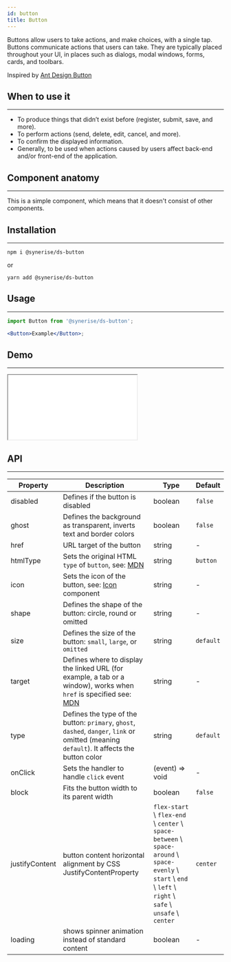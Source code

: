 ```yaml
---
id: button
title: Button
---
```


Buttons allow users to take actions, and make choices, with a single tap. Buttons communicate actions that users can take. They are typically placed throughout your UI, in places such as dialogs, modal windows, forms, cards, and toolbars.

Inspired by [Ant Design Button](https://ant.design/components/button/)

## When to use it

---

- To produce things that didn’t exist before (register, submit, save, and more).
- To perform actions (send, delete, edit, cancel, and more).
- To confirm the displayed information.
- Generally, to be used when actions caused by users affect back-end and/or front-end of the application.

## Component anatomy

---

This is a simple component, which means that it doesn't consist of other components.

## Installation

---

```
npm i @synerise/ds-button
```

or

```
yarn add @synerise/ds-button
```

## Usage

---

```jsx
import Button from '@synerise/ds-button';

<Button>Example</Button>;
```

## Demo

---

<iframe src="/storybook-static/iframe.html?id=components-button--with-text&_ijt=15r4sa9s8lrq673m3u169apsa0"></iframe>

## API

---

| Property       | Description                                                                                                                                                                                  | Type                                                                                                                                                         | Default   |
| -------------- | -------------------------------------------------------------------------------------------------------------------------------------------------------------------------------------------- | ------------------------------------------------------------------------------------------------------------------------------------------------------------ | --------- |
| disabled       | Defines if the button is disabled                                                                                                                                                            | boolean                                                                                                                                                      | `false`   |
| ghost          | Defines the background as transparent, inverts text and border colors                                                                                                                        | boolean                                                                                                                                                      | `false`   |
| href           | URL target of the button                                                                                                                                                                     | string                                                                                                                                                       | -         |
| htmlType       | Sets the original HTML `type` of `button`, see: [MDN](https://developer.mozilla.org/en-US/docs/Web/HTML/Element/button#attr-type)                                                            | string                                                                                                                                                       | `button`  |
| icon           | Sets the icon of the button, see: [Icon](/docs/components/icon/) component                                                                                                                   | string                                                                                                                                                       | -         |
| shape          | Defines the shape of the button: circle, round or omitted                                                                                                                                    | string                                                                                                                                                       | -         |
| size           | Defines the size of the button: `small`, `large`, or `omitted`                                                                                                                               | string                                                                                                                                                       | `default` |
| target         | Defines where to display the linked URL (for example, a tab or a window), works when `href` is specified see: [MDN](https://developer.mozilla.org/en-US/docs/Web/HTML/Element/a#attr-target) | string                                                                                                                                                       | -         |
| type           | Defines the type of the button: `primary`, `ghost`, `dashed`, `danger`, `link` or omitted (meaning `default`). It affects the button color                                                   | string                                                                                                                                                       | `default` |
| onClick        | Sets the handler to handle `click` event                                                                                                                                                     | (event) => void                                                                                                                                              | -         |
| block          | Fits the button width to its parent width                                                                                                                                                    | boolean                                                                                                                                                      | `false`   |
| justifyContent | button content horizontal alignment by CSS JustifyContentProperty                                                                                                                            | `flex-start` \ `flex-end` \ `center` \ `space-between` \ `space-around` \ `space-evenly` \ `start` \ `end` \ `left` \ `right` \ `safe` \ `unsafe` \ `center` | `center`  |
| loading        | shows spinner animation instead of standard content                                                                                                                                          | boolean                                                                                                                                                      | -         |
